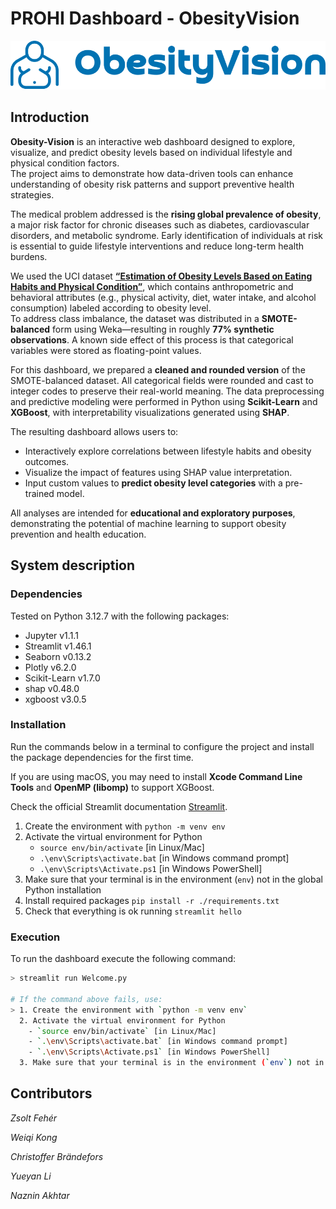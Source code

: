 # PROHI Dashboard - ObesityVision

![Obesity-Vision](./img/logo.svg)

## Introduction

**Obesity-Vision** is an interactive web dashboard designed to explore, visualize, and predict obesity levels based on individual lifestyle and physical condition factors.  
The project aims to demonstrate how data-driven tools can enhance understanding of obesity risk patterns and support preventive health strategies.

The medical problem addressed is the **rising global prevalence of obesity**, a major risk factor for chronic diseases such as diabetes, cardiovascular disorders, and metabolic syndrome. Early identification of individuals at risk is essential to guide lifestyle interventions and reduce long-term health burdens.

We used the UCI dataset [**“Estimation of Obesity Levels Based on Eating Habits and Physical Condition”**](https://archive.ics.uci.edu/dataset/544/estimation+of+obesity+levels+based+on+eating+habits+and+physical+condition), which contains anthropometric and behavioral attributes (e.g., physical activity, diet, water intake, and alcohol consumption) labeled according to obesity level.  
To address class imbalance, the dataset was distributed in a **SMOTE-balanced** form using Weka—resulting in roughly **77% synthetic observations**. A known side effect of this process is that categorical variables were stored as floating-point values.

For this dashboard, we prepared a **cleaned and rounded version** of the SMOTE-balanced dataset. All categorical fields were rounded and cast to integer codes to preserve their real-world meaning. The data preprocessing and predictive modeling were performed in Python using **Scikit-Learn** and **XGBoost**, with interpretability visualizations generated using **SHAP**.

The resulting dashboard allows users to:
- Interactively explore correlations between lifestyle habits and obesity outcomes.  
- Visualize the impact of features using SHAP value interpretation.  
- Input custom values to **predict obesity level categories** with a pre-trained model.

All analyses are intended for **educational and exploratory purposes**, demonstrating the potential of machine learning to support obesity prevention and health education.

## System description

### Dependencies

Tested on Python 3.12.7 with the following packages:
  - Jupyter v1.1.1
  - Streamlit v1.46.1
  - Seaborn v0.13.2
  - Plotly v6.2.0
  - Scikit-Learn v1.7.0
  - shap v0.48.0
  - xgboost v3.0.5

### Installation

Run the commands below in a terminal to configure the project and install the package dependencies for the first time.

If you are using macOS, you may need to install **Xcode Command Line Tools** and **OpenMP (libomp)** to support XGBoost.

Check the official Streamlit documentation [Streamlit](https://docs.streamlit.io/get-started/installation/command-line#prerequisites).

1. Create the environment with `python -m venv env`
2. Activate the virtual environment for Python
   - `source env/bin/activate` [in Linux/Mac]
   - `.\env\Scripts\activate.bat` [in Windows command prompt]
   - `.\env\Scripts\Activate.ps1` [in Windows PowerShell]
3. Make sure that your terminal is in the environment (`env`) not in the global Python installation
4. Install required packages `pip install -r ./requirements.txt`
5. Check that everything is ok running `streamlit hello`

### Execution

To run the dashboard execute the following command:

``` bash
> streamlit run Welcome.py

# If the command above fails, use:
> 1. Create the environment with `python -m venv env`
  2. Activate the virtual environment for Python
    - `source env/bin/activate` [in Linux/Mac]
    - `.\env\Scripts\activate.bat` [in Windows command prompt]
    - `.\env\Scripts\Activate.ps1` [in Windows PowerShell]
  3. Make sure that your terminal is in the environment (`env`) not in the global Python installation
```

## Contributors

_Zsolt Fehér_

_Weiqi Kong_

_Christoffer Brändefors_

_Yueyan Li_

_Naznin Akhtar_